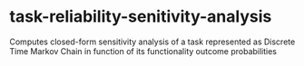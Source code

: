 # task-reliability-senitivity-analysis
Computes closed-form sensitivity analysis of a task represented as Discrete Time Markov Chain in function of its functionality outcome probabilities
